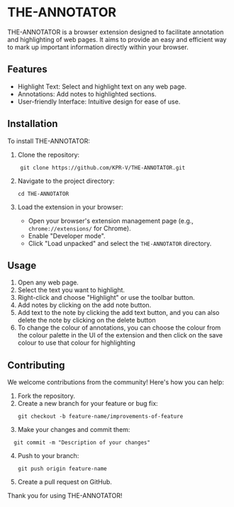 # THE-ANNOTATOR

THE-ANNOTATOR is a browser extension designed to facilitate annotation and highlighting of web pages. It aims to provide an easy and efficient way to mark up important information directly within your browser.

## Features

- Highlight Text: Select and highlight text on any web page.
- Annotations: Add  notes to highlighted sections.
- User-friendly Interface: Intuitive design for ease of use.

## Installation

To install THE-ANNOTATOR:

1. Clone the repository:
```
    git clone https://github.com/KPR-V/THE-ANNOTATOR.git
   ```

2. Navigate to the project directory:
    ```
    cd THE-ANNOTATOR
    ```

3. Load the extension in your browser:
    - Open your browser's extension management page (e.g., `chrome://extensions/` for Chrome).
    - Enable "Developer mode".
    - Click "Load unpacked" and select the `THE-ANNOTATOR` directory.

## Usage

1. Open any web page.
2. Select the text you want to highlight.
3. Right-click and choose "Highlight" or use the toolbar button.
4. Add notes by clicking on the add note button.
5. Add text to the note by clicking the add text button, and you can also delete the note by clicking on the delete button 
6. To change the colour of annotations, you can choose the colour from the colour palette in the UI of the extension and then click on the save colour to use that colour for highlighting  

## Contributing

We welcome contributions from the community! Here's how you can help:

1. Fork the repository.
2. Create a new branch for your feature or bug fix:
    ```
    git checkout -b feature-name/improvements-of-feature
   ```
3. Make your changes and commit them:
  ```
    git commit -m "Description of your changes"
  ```
4. Push to your branch:
    ```
    git push origin feature-name
   ```
5. Create a pull request on GitHub.





Thank you for using THE-ANNOTATOR!
